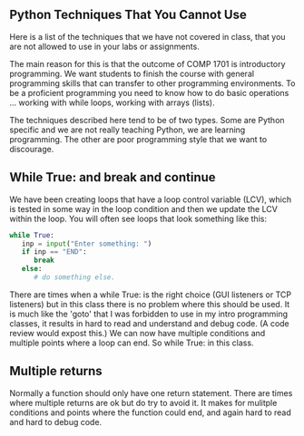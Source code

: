 ## Python Techniques That You Cannot Use

Here is a list of the techniques that we have not covered in class, that you are not allowed to use in your labs or assignments. 

The main reason for this is that the outcome of COMP 1701 is introductory programming. We want students to finish the course 
with general programming skills that can transfer to other programming environments. To be a proficient programming you need to 
know how to do basic operations ... working with while loops, working with arrays (lists). 

The techniques described here tend to be of two types. Some are Python specific and we are not really teaching Python, we are learning programming. The other are 
poor programming style that we want to discourage. 

## While True: and break and continue

We have been creating loops that have a loop control variable (LCV), which is tested in some way in the loop condition and then we update the LCV within the loop. 
You will often see loops that look something like this: 

```Python
while True:
   inp = input("Enter something: ")
   if inp == "END":
      break
   else:
      # do something else.
```
There are times when a while True: is the right choice (GUI listeners or TCP listeners) but in this class there is no problem where this should 
be used. It is much like the 'goto' that I was forbidden to use in my intro programming classes, it results in hard to read and understand and debug code. (A code review would expost this.) 
We can now have multiple conditions and multiple points where a loop can end. So while True: in this class. 

## Multiple returns 

Normally a function should only have one return statement. There are times where multiple returns are ok but do try to avoid it. It makes for mulitple conditions and points where the 
function could end, and again hard to read and hard to debug code. 






